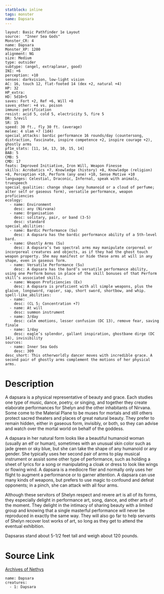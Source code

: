 ```yaml
---
statblock: inline
tags: monster
name: Dapsara
---
```

```statblock
layout: Basic Pathfinder 1e Layout
source:  "Inner Sea Gods"
Monster_CR: 4
name: Dapsara
Monster_XP: 1200
alignment: NG
size: Medium
type: outsider
subtype: (angel, extraplanar, good)
INI: +6
perception: +10
senses: darkvision, low-light vision
AC: 16, touch 12, flat-footed 14 (dex +2, natural +4)
HP: 32
HP_extra: 
HD: 5d10+5
saves: Fort +2, Ref +6, Will +8
saves_other: +4 vs. poison
immune: petrification
resist: acid 5, cold 5, electricity 5, fire 5
DR: 5/evil
SR: 15
speed: 30 ft., fly 30 ft. (average)
melee: 4 slam +7 (1d4)
special_attacks: bardic performance 16 rounds/day (countersong, distraction, fascinate, inspire competence +2, inspire courage +2), ghostly arms
pf1e_stats: [11, 14, 13, 10, 15, 14]
BAB: 5
CMB: 5
CMD: 17
feats: Improved Initiative, Iron Will, Weapon Finesse
skills: Acrobatics +7, Knowledge (history) +8, Knowledge (religion) +8, Perception +10, Perform (any one) +10, Sense Motive +10
languages: Celestial, Draconic, Infernal, speak with animals, truespeech
special_qualities: change shape (any humanoid or a cloud of perfume; alter self or gaseous form), versatile performance, weapon proficiencies
ecology:
  - name: Environment
    desc: any (Nirvana)
  - name: Organisation
    desc: solitary, pair, or band (3-5)
    desc: standard
special_abilities:
  - name: Bardic Performance (Su)
    desc: A dapsara has the bardic performance ability of a 5th-level bard.
  - name: Ghostly Arms (Su)
    desc: A dapsara’s two spectral arms may manipulate corporeal or incorporeal creatures and objects, as if they had the ghost touch weapon property. She may manifest or hide these arms at will in any shape, even in gaseous form.
  - name: Versatile Performance (Su)
    desc: A dapsara has the bard’s versatile performance ability, using one Perform bonus in place of the skill bonuses of that Perform skill’s associated skills.
  - name: Weapon Proficiencies (Ex)
    desc: A dapsara is proficient with all simple weapons, plus the glaive, longsword, rapier, sap, short sword, shortbow, and whip.
spell-like_abilities:
  - name:
    desc: (CL 5; Concentration +7)
  - name: At will
    desc: summon instrument
  - name: 3/day
    desc: calm emotions, lesser confusion (DC 13), remove fear, saving finale
  - name: 1/day
    desc: eagle’s splendor, gallant inspiration, ghostbane dirge (DC 14), invisibility
sources:
  - name: Inner Sea Gods
    desc: 309
desc_short: This otherworldly dancer moves with incredible grace. A second pair of ghostly arms complement the motions of her physical arms.
```
# Description
A dapsara is a physical representative of beauty and grace. Each studies one type of music, dance, poetry, or singing, and together they create elaborate performances for Shelyn and the other inhabitants of Nirvana. Some come to the Material Plane to be muses for mortals and still others protect sacred theaters and places of great natural beauty. They prefer to remain hidden, either in gaseous form, invisibly, or both, so they can advise and watch over the mortal world on behalf of the goddess.

A dapsara in her natural form looks like a beautiful humanoid woman (usually an elf or human), sometimes with an unusual skin color such as jade green or sky blue, but she can take the shape of any humanoid or any gender. She typically uses her second pair of arms to play musical instrument or assist some other type of performance, such as holding a sheet of lyrics for a song or manipulating a cloak or dress to look like wings or flowing wind. A dapsara is a mediocre flier and normally only uses her flight to augment a performance or to garner attention. A dapsara can use many kinds of weapons, but prefers to use magic to confound and defeat opponents; in a pinch, she can attack with all four arms.

Although these servitors of Shelyn respect and revere art is all of its forms, they especially delight in performance art, song, dance, and other arts of the moment. They delight in the intimacy of sharing beauty with a limited group and knowing that a single masterful performance will never be reproduced in exactly the same way. They will also go far to help servants of Shelyn recover lost works of art, so long as they get to attend the eventual exhibition.

Dapsaras stand about 5-1/2 feet tall and weigh about 120 pounds.
# Source Link
[Archives of Nethys](https://aonprd.com/MonsterDisplay.aspx?ItemName=Dapsara)
```encounter-table
name: Dapsara
creatures:
  - 1: Dapsara
```
